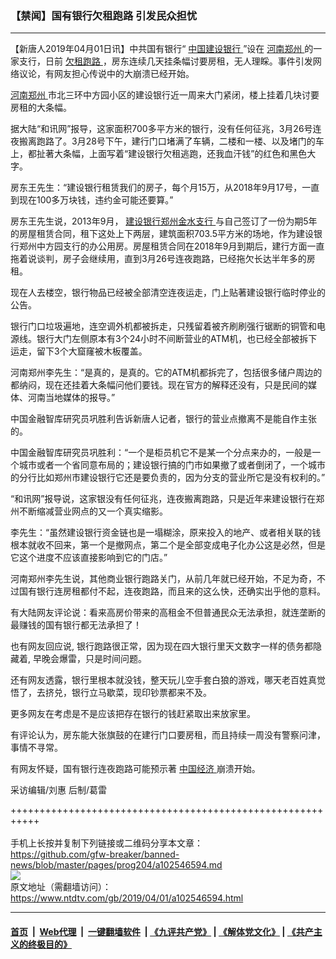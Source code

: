 ### 【禁闻】国有银行欠租跑路 引发民众担忧
------------------------

<div class="post_content" itemprop="articleBody">
 <p>
  【新唐人2019年04月01日讯】中共国有银行“
  <a href="https://www.ntdtv.com/gb/中国建设银行.htm">
   中国建设银行
  </a>
  ”设在
  <a href="https://www.ntdtv.com/gb/河南郑州.htm">
   河南郑州
  </a>
  的一家支行，日前
  <a href="https://www.ntdtv.com/gb/欠租跑路.htm">
   欠租跑路
  </a>
  ，房东连续几天挂条幅讨要房租，无人理睬。事件引发网络议论，有网友担心传说中的大崩溃已经开始。
 </p>
 <p>
  <a href="https://www.ntdtv.com/gb/河南郑州.htm">
   河南郑州
  </a>
  市北三环中方园小区的建设银行近一周来大门紧闭，楼上挂着几块讨要房租的大条幅。
 </p>
 <p>
  据大陆“和讯网”报导，这家面积700多平方米的银行，没有任何征兆，3月26号连夜搬离跑路了。3月28号下午，建行门口堵满了车辆，二楼和一楼、以及堵门的车上，都扯著大条幅，上面写着“建设银行欠租逃跑，还我血汗钱”的红色和黑色大字。
 </p>
 <p>
  房东王先生：“建设银行租赁我们的房子，每个月15万，从2018年9月17号，一直到现在100多万块钱，违约金可能还要算。”
 </p>
 <p>
  房东王先生说，2013年9月，
  <a href="https://www.ntdtv.com/gb/建设银行郑州金水支行.htm">
   建设银行郑州金水支行
  </a>
  与自己签订了一份为期5年的房屋租赁合同，租下这处上下两层，建筑面积703.5平方米的场地，作为建设银行郑州中方园支行的办公用房。房屋租赁合同在2018年9月到期后，建行方面一直拖着说谈判，房子会继续用，直到3月26号连夜跑路，已经拖欠长达半年多的房租。
 </p>
 <p>
  现在人去楼空，银行物品已经被全部清空连夜运走，门上贴著建设银行临时停业的公告。
 </p>
 <p>
  银行门口垃圾遍地，连空调外机都被拆走，只残留着被齐刷刷强行锯断的铜管和电源线。银行大门左侧原本有3个24小时不间断营业的ATM机，也已经全部被拆下运走，留下3个大窟窿被木板覆盖。
 </p>
 <p>
  河南郑州李先生：“是真的，是真的。它的ATM机都拆完了，包括很多储户周边的都纳闷，现在还挂着大条幅问他们要钱。现在官方的解释还没有，只是民间的媒体、河南当地媒体的报导。”
 </p>
 <p>
  中国金融智库研究员巩胜利告诉新唐人记者，银行的营业点撤离不是能自作主张的。
 </p>
 <p>
  中国金融智库研究员巩胜利：“一个是柜员机它不是某一个分点来办的，一般是一个城市或者一个省同意布局的；建设银行搞的门市如果撤了或者倒闭了，一个城市的分行比如郑州市建设银行它还是要负责的，因为分支的营业所它是没有权利的。”
 </p>
 <p>
  “和讯网”报导说，这家银没有任何征兆，连夜搬离跑路，只是近年来建设银行在郑州不断缩减营业网点的又一个真实缩影。
 </p>
 <p>
  李先生：“虽然建设银行资金链也是一塌糊涂，原来投入的地产、或者相关联的钱根本就收不回来，第一个是撤网点，第二个是全部变成电子化办公这是必然，但是它这个进度不应该直接影响到它的门店。”
 </p>
 <p>
  河南郑州李先生说，其他商业银行跑路关门，从前几年就已经开始，不足为奇，不过国有银行连房租都付不起，连夜跑路，而且来的这么快，还确实出乎他的意料。
 </p>
 <p>
  有大陆网友评论说：看来高房价带来的高租金不但普通民众无法承担，就连垄断的最赚钱的国有银行都无法承担了！
 </p>
 <p>
  也有网友回应说, 银行跑路很正常，因为现在四大银行里天文数字一样的债务都隐藏着, 早晚会爆雷，只是时间问题。
 </p>
 <p>
  还有网友透露，银行里根本就没钱，整天玩儿空手套白狼的游戏，哪天老百姓真觉悟了，去挤兑，银行立马歇菜，现印钞票都来不及。
 </p>
 <p>
  更多网友在考虑是不是应该把存在银行的钱赶紧取出来放家里。
 </p>
 <p>
  有评论认为，房东能大张旗鼓的在建行门口要房租，而且持续一周没有警察问津，事情不寻常。
 </p>
 <p>
  有网友怀疑，国有银行连夜跑路可能预示著
  <a href="https://www.ntdtv.com/gb/中国经济.htm">
   中国经济
  </a>
  崩溃开始。
 </p>
 <p>
  采访编辑/刘惠 后制/葛雷
 </p>
 <div class="single_ad">
 </div>
</div>

+++++++++++++++++++++++++++++++++++++++++++++++++++++++++++<br/><br/>
手机上长按并复制下列链接或二维码分享本文章：<br/>
https://github.com/gfw-breaker/banned-news/blob/master/pages/prog204/a102546594.md <br/>
<a href='https://github.com/gfw-breaker/banned-news/blob/master/pages/prog204/a102546594.md'><img src='https://github.com/gfw-breaker/banned-news/blob/master/pages/prog204/a102546594.md.png'/></a> <br/>
原文地址（需翻墙访问）：https://www.ntdtv.com/gb/2019/04/01/a102546594.html


------------------------
#### [首页](https://github.com/gfw-breaker/banned-news/blob/master/README.md) &nbsp;|&nbsp; [Web代理](https://github.com/labour-camp/helloworld) &nbsp;|&nbsp; [一键翻墙软件](https://github.com/gfw-breaker/nogfw/blob/master/README.md) &nbsp;| [《九评共产党》](https://github.com/gfw-breaker/9ping.md/blob/master/README.md#九评之一评共产党是什么) | [《解体党文化》](https://github.com/gfw-breaker/jtdwh.md/blob/master/README.md) | [《共产主义的终极目的》](https://github.com/gfw-breaker/gczydzjmd.md/blob/master/README.md)

